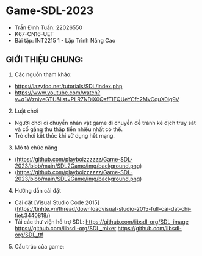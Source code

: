 # Game-SDL-2023
* Trần Đình Tuấn: 22026550
* K67-CN16-UET
* Bài tập: INT2215 1 - Lập Trình Nâng Cao
## GIỚI THIỆU CHUNG:
1. Các nguồn tham khảo: 
- https://lazyfoo.net/tutorials/SDL/index.php
- https://www.youtube.com/watch?v=q1WzniyeGTU&list=PLR7NDiX0QsfTIEQUeYCfc2MyCquX0ig9V
2. Luật chơi
- Người chơi di chuyển nhân vật game di chuyển để tránh kẻ địch truy sát và cố gắng thu thập tiền nhiều nhất có thể.
- Trò chơi kết thúc khi sử dụng hết mạng.
3. Mô tả chức năng  
- (https://github.com/playboizzzzzz/Game-SDL-2023/blob/main/SDL2Game/img/background.png)  
- (https://github.com/playboizzzzzz/Game-SDL-2023/blob/main/SDL2Game/img/background.png)
4. Hướng dẫn cài đặt
- Cài đặt [Visual Studio Code 2015] (https://tinhte.vn/thread/downloadvisual-studio-2015-full-cai-dat-chi-tiet.3440818/)
- Tải các thư viện hỗ trợ SDL: https://github.com/libsdl-org/SDL_image
                               https://github.com/libsdl-org/SDL_mixer
                               https://github.com/libsdl-org/SDL_ttf
5. Cấu trúc của game:



